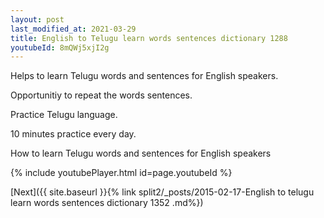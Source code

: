 ```yaml
---
layout: post
last_modified_at: 2021-03-29
title: English to Telugu learn words sentences dictionary 1288 
youtubeId: 8mQWj5xjI2g
---
```

 
 
Helps to learn Telugu words and sentences for English speakers.

Opportunitiy to repeat the words sentences. 

Practice Telugu language. 
 
10 minutes practice every day. 
 
How to learn Telugu words and sentences for English speakers 
 
{% include youtubePlayer.html id=page.youtubeId %}
 
 
[Next]({{ site.baseurl }}{% link  split2/_posts/2015-02-17-English to telugu learn words sentences dictionary 1352 .md%})
 

